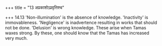 +++
title = "13 अप्रकाशोऽप्रवृत्तिश्च"

+++
14.13 'Non-illumination' is the absence of knowledge. 'Inactivity' is
immovableness. 'Negligence' is inadvertence resulting in works that
should not be done. 'Delusion' is wrong knowledge. These arise when
Tamas waxes strong. By these, one should know that the Tamas has
increased very much.

